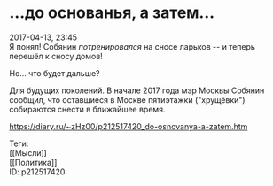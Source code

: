 ...до основанья, а затем...
============================

   
 2017-04-13, 23:45   
  Я понял! Собянин  *потренировался*  на сносе ларьков -- и теперь перешёл к сносу домов!   
   
 Но... что будет дальше?   
   
  Для будущих поколений. В начале 2017 года мэр Москвы Собянин сообщил, что оставшиеся в Москве пятиэтажки ("хрущёвки") собираются снести в ближайшее время.    
    
 <https://diary.ru/~zHz00/p212517420_do-osnovanya-a-zatem.htm>   
   
 Теги:   
 [[Мысли]]   
 [[Политика]]   
 ID: p212517420